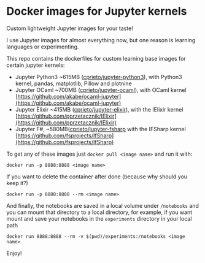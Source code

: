 # Docker images for Jupyter kernels

Custom lightweight Jupyter images for your taste!

I use Jupyter images for almost everything now, but one reason is learning languages or experimenting.

This repo contains the dockerfiles for custom learning base images for certain jupyter kernels:

 * Jupyter Python3 ~615MB ([cprieto/jupyter-python3](https://hub.docker.com/r/cprieto/jupyter-python3/)), with Python3 kernel, pandas, matplotlib, Pillow and plotnine
 * Jupyter OCaml ~700MB ([cprieto/jupyter-ocaml](https://hub.docker.com/r/cprieto/jupyter-ocaml/)), with OCaml kernel [https://github.com/akabe/ocaml-jupyter](https://github.com/akabe/ocaml-jupyter) 
 * Jupyter Elixir ~415MB ([cprieto/jupyter-elixir](https://hub.docker.com/r/cprieto/jupyter-elixir/)), with the IElixir kernel [https://github.com/pprzetacznik/IElixir](https://github.com/pprzetacznik/IElixir)
 * Jupyter F#, ~580MB([cprieto/jupyter-fsharp](https://hub.docker.com/r/cprieto/jupyter-fsharp/) with the IFSharp kernel [https://github.com/fsprojects/IfSharp](https://github.com/fsprojects/IfSharp)

To get any of these images just `docker pull <image name>` and run it with:

`docker run -p 8888:8888 <image name>`

If you want to delete the container after done (because why should you keep it?)

`docker run -p 8888:8888 --rm <image name>`

And finally, the notebooks are saved in a local volume under `/notebooks` and you can mount that directory to a local directory, for example, if you want mount and save your notebooks in the `experiments` directory in your local path

`docker run 8888:8888 --rm -v $(pwd)/experiments:/notebooks <image name>`

Enjoy!

